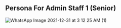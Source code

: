 
## Persona For Admin Staff 1 (Senior)
![WhatsApp Image 2021-12-31 at 3 12 25 AM (1)](https://user-images.githubusercontent.com/61619701/147791283-a519f06d-f01c-45c9-8cc5-38c0ec0af641.jpeg)
